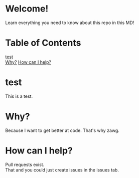 # Welcome!
Learn everything you need to know about this repo in this MD!
# Table of Contents
[test](#test)  
[Why?](#why)
[How can I help?](#how-can-i-help)

# test
This is a test.
# Why?
Because I want to get better at code. That's why zawg.
# How can I help?
Pull requests exist.  
That and you could just create issues in the issues tab.

